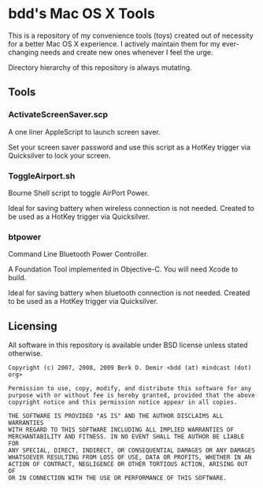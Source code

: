 # bdd's Mac OS X Tools #

This is a repository of my convenience tools (toys) created out of necessity for a better Mac OS X experience.
I actively maintain them for my ever-changing needs and create new ones whenever I feel the urge.

Directory hierarchy of this repository is always mutating.


## Tools ##

### ActivateScreenSaver.scp ###
A one liner AppleScript to launch screen saver.

Set your screen saver password and use this script as a HotKey trigger via Quicksilver to lock your screen.


### ToggleAirport.sh ###
Bourne Shell script to toggle AirPort Power.

Ideal for saving battery when wireless connection is not needed. Created to be used as a HotKey trigger via Quicksilver.

### btpower ###
Command Line Bluetooth Power Controller.

A Foundation Tool implemented in Objective-C. You will need Xcode to build.

Ideal for saving battery when bluetooth connection is not needed. Created to be used as a HotKey trigger via Quicksilver.

## Licensing ##
All software in this repository is available under BSD license unless stated otherwise.

    Copyright (c) 2007, 2008, 2009 Berk D. Demir <bdd (at) mindcast (dot) org>

    Permission to use, copy, modify, and distribute this software for any
    purpose with or without fee is hereby granted, provided that the above
    copyright notice and this permission notice appear in all copies.

    THE SOFTWARE IS PROVIDED "AS IS" AND THE AUTHOR DISCLAIMS ALL WARRANTIES
    WITH REGARD TO THIS SOFTWARE INCLUDING ALL IMPLIED WARRANTIES OF
    MERCHANTABILITY AND FITNESS. IN NO EVENT SHALL THE AUTHOR BE LIABLE FOR
    ANY SPECIAL, DIRECT, INDIRECT, OR CONSEQUENTIAL DAMAGES OR ANY DAMAGES
    WHATSOEVER RESULTING FROM LOSS OF USE, DATA OR PROFITS, WHETHER IN AN
    ACTION OF CONTRACT, NEGLIGENCE OR OTHER TORTIOUS ACTION, ARISING OUT OF
    OR IN CONNECTION WITH THE USE OR PERFORMANCE OF THIS SOFTWARE.